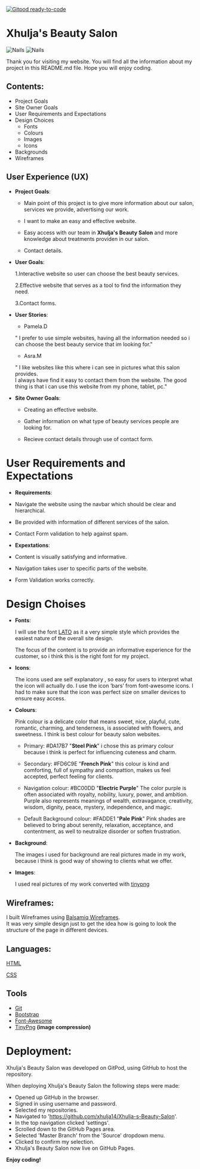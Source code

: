 [![Gitpod ready-to-code](https://img.shields.io/badge/Gitpod-ready--to--code-blue?logo=gitpod)](https://gitpod.io/#https://github.com/xhulja14/Xhulja-s-Beauty-Salon)


<!-- Heading-->
# Xhulja's Beauty Salon


<!--Images-->

![Nails](https://scontent.fdub3-1.fna.fbcdn.net/v/t1.0-9/p960x960/46489612_2180181588907954_3426005273540558848_o.jpg?_nc_cat=111&_nc_sid=9e2e56&_nc_ohc=APEiiG9BBWYAX82fpJh&_nc_ht=scontent.fdub3-1.fna&_nc_tp=6&oh=199d73204804663d3a95dbb569c02630&oe=5F223FC3)
![Nails](https://scontent.fdub3-1.fna.fbcdn.net/v/t1.0-9/36660756_2076876245905156_6742242676327841792_o.jpg?_nc_cat=108&_nc_sid=9e2e56&_nc_ohc=vOqY2WbFxTsAX8emZCj&_nc_ht=scontent.fdub3-1.fna&oh=c484fefdd9a59d7cf92e07bf45b014c9&oe=5F2468CF)


Thank you for visiting my website. You will find all the information about my project in this README.md file.
Hope you will enjoy coding.

## Contents:
* Project Goals
* Site Owner Goals
* User Requirements and Expectations 
* Design Choices 
  * Fonts
   * Colours
   * Images
   * Icons
 * Backgrounds
 * Wireframes

## User Experience (UX)

<!--UL-->
* __Project Goals__: 
  
   *  Main point of this project is to give more information about our salon,
   services we provide, advertising our work.

   * I want to make an easy and effective website.
                                       <!--Strong-->
   * Easy access with our  team in __Xhulja's Beauty Salon__ and more knowledge about treatments providen in our salon.

   * Contact details.







<!--OL-->
* __User Goals__:
  
  1.Interactive website so user can choose the best beauty services.


  2.Effective website that serves as a tool to find the information they need.


  3.Contact forms.









* __User Stories__:
  
   * Pamela.D 

  " I prefer to use simple websites,
   having all the information needed so i can choose the best beauty service that im looking for."


  * Asra.M 

  " I like websites like this where i can see in pictures what this salon provides.    
    I always have find it easy to contact them from the website.
    The good thing is that i can use this website from my phone, tablet, pc."







* __Site Owner Goals__:

  * Creating an effective website.

  * Gather information on what type of beauty services people are looking for.
  * Recieve contact details through use of contact form.




# User Requirements and Expectations

  * __Requirements__:


   * Navigate the website using the navbar which should be clear and hierarchical.
  
   * Be provided with information of different services of the salon.

   * Contact Form validation to help against spam.







  * __Expextations__:

  * Content is visually satisfying and informative.
  
  * Navigation takes user to specific parts of the website.

  * Form Validation works correctly.


# Design Choises

* __Fonts__:
  
  I will use the font [LATO](http://www.latofonts.com/lato-free-fonts/) as it  a very simple style which provides the easiest
   nature of the overall site design.
   
    The focus of the content is to provide an informative experience for the customer,
     so i think this is the right font for my project.

* __Icons__:
  
  The icons used are self explanatory , so easy for users to interpret what the icon will actually do. 
  I use the icon ‘bars’ from font-awesome icons.
 I had to make sure that the icon was perfect size on smaller devices to ensure easy access.

* __Colours__:
  
   Pink colour is a delicate color that means sweet, nice, 
   playful, cute, romantic, charming, and tenderness,
    is associated with flowers, and sweetness. 
    I think is best  colour for beauty salon websites.

   * Primary: #DA17B7 "__Steel Pink__" i chose this as primary colour because i think
   is perfect for influencing cuteness and charm.

   * Secondary: #FD6C9E "__French Pink__" this colour is kind and comforting, full of sympathy and compattion,
  makes us feel accepted, perfect feeling for clients.
 
   * Navigation colour: #BC00DD "__Electric Purple__" The color purple is often associated with royalty, nobility, luxury, power, and ambition.
   Purple also represents meanings of wealth, extravagance, creativity, wisdom, dignity,  peace, mystery, independence, and magic.

   * Default Background colour: #FADDE1 "__Pale Pink__" Pink shades are believed to bring about serenity, relaxation, acceptance, and contentment, 
   as well to neutralize disorder or soften frustration.

* __Background__:
  
  The images i used for background are real pictures made in my work,
  because i think is good way of showing to clients what we offer.


 * __Images__:
  
   I used real pictures of my work converted with [tinypng](https://tinypng.com/)


## Wireframes:

I built Wireframes using [Balsamiq Wireframes](https://balsamiq.com/wireframes/?gclid=Cj0KCQjwl4v4BRDaARIsAFjATPlYpXIjRR0-L308Af_Usr5Zz7_AO_kIghwLibynrZZY548o6rkIqbcaAt6NEALw_wcB).  
It was very simple design just to get the idea how is going to look the structure of the page in different devices.



## Languages:

[HTML](https://en.wikipedia.org/wiki/HTML5)


[CSS](https://www.w3.org/Style/CSS/Overview.en.html)



## Tools 

* [Git](https://git-scm.com/)
* [Bootstrap](https://maps.google.com/)
* [Font-Awesome](https://fontawesome.com/)
* [TinyPng](https://tinypng.com/) __(image compression)__


 # Deployment:   

Xhulja's Beauty Salon was developed on GitPod, using  GitHub to host the repository.

When deploying Xhulja's Beauty Salon  the following steps were made:

 * Opened up GitHub in the browser.
 * Signed in using username and password.
 * Selected my repositories.
 *  Navigated to 'https://github.com/xhulja14/Xhulja-s-Beauty-Salon'.
 * In the top navigation clicked 'settings'.
 * Scrolled down to the GitHub Pages area.
 * Selected 'Master Branch' from the 'Source' dropdown menu.
 * Clicked to confirm my selection.
 * Xhulja's Beauty Salon now live on GitHub Pages.










<!--Strong-->

 __Enjoy coding!__
